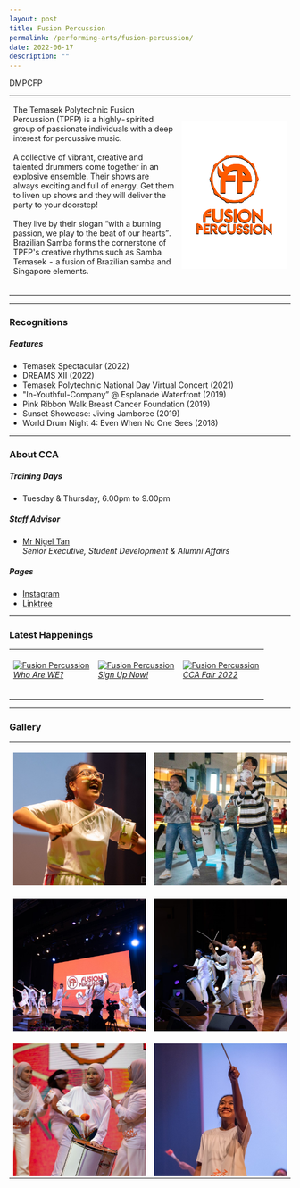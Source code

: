 ```yaml
---
layout: post
title: Fusion Percussion
permalink: /performing-arts/fusion-percussion/
date: 2022-06-17
description: ""
---
```

<table>DMPCFP
	<tbody>
		<tr>
			<td>
				<p>
                    The Temasek Polytechnic Fusion Percussion (TPFP) is a highly-spirited group of passionate individuals with a deep interest for percussive music.
                    <br>
					<br>
                    A collective of vibrant, creative and talented drummers come together in an explosive ensemble. Their shows are always exciting and full of energy. Get them to liven up shows and they will deliver the party to your doorstep! 
                    <br>
                    <br>
                    They live by their slogan “with a burning passion, we play to the beat of our hearts”. Brazilian Samba forms the cornerstone of TPFP's creative rhythms such as Samba Temasek - a fusion of Brazilian samba and Singapore elements.
                    <br>
                    <br>
				</p>
			</td>
			<td style="width:40%">
				<img alt="FP" style="display:block;margin-left:auto;margin-right:auto;" src="/images/Arts/FP/FP_logo.png">
			</td>
		</tr>
	</tbody>
</table>
	
<hr>
	
### Recognitions

##### Features
	
<ul>
    <li>Temasek Spectacular (2022)</li>
    <li>DREAMS XII (2022)</li>  
    <li>Temasek Polytechnic National Day Virtual Concert (2021)</li>
    <li>"In-Youthful-Company” @ Esplanade Waterfront (2019)</li>
    <li>Pink Ribbon Walk Breast Cancer Foundation (2019)</li>
    <li>Sunset Showcase: Jiving Jamboree (2019)</li>
    <li>World Drum Night 4: Even When No One Sees (2018)</li>      
</ul>

<hr>

### About CCA

##### Training Days
            
<ul>    
    <li>Tuesday & Thursday, 6.00pm to 9.00pm</li>
</ul>


##### Staff Advisor

<ul>
	<li>
		<a href="mailto:nigeltan@tp.edu.sg">Mr Nigel Tan</a>
		<br>
		<i>Senior Executive, Student Development & Alumni Affairs</i>
	</li>
</ul>

##### Pages

<ul>
	<li><a href="https://www.instagram.com/fusionpercussion">Instagram</a></li>
    <li><a href="linktr.ee/fusionpercussion">Linktree</a></li>
</ul>

<hr>

### Latest Happenings

<table>
    <tr>
        <td style="width:33%"><br>
            <a href="https://www.instagram.com/p/CdAvXXhh0hi/">
                <image src="/images/Arts/FP/FP_Who are WE.png" style="display:block;margin-left:auto;margin-right:auto;" alt="Fusion Percussion">
                <h6 style="margin-top:0%">Who Are WE?</h6>
                </image>
            </a>
        </td>
        <td style="width:33%"><br>
            <a href="https://www.instagram.com/p/Cc4yL8hLswq/">
                <image src="/images/Arts/FP/FP_Sign Up Now.png" style="display:block;margin-left:auto;margin-right:auto;" alt="Fusion Percussion">
                <h6 style="margin-top:0%">Sign Up Now!</h6>
                </image>
            </a>
        </td>
        <td style="width:33%"><br>
            <a href="https://www.instagram.com/p/CczULZQBlj9/">
                <image src="/images/Arts/FP/FP_CCA Fair 2022.png" style="display:block;margin-left:auto;margin-right:auto;" alt="Fusion Percussion">
                <h6 style="margin-top:0%">CCA Fair 2022</h6>    
                </image>
            </a>
        </td>
    </tr>
</table>
	
<hr>

### Gallery

<table>
	<tbody>
		<tr>
			<td style="width:50%"><br>
				<img alt="FP" style="display:block;margin-left:auto;margin-right:auto;" src="/images/Arts/FP/FP_pic_1.jpg">
			</td>
			<td style="width:50%"><br>
				<img alt="FP" style="display:block;margin-left:auto;margin-right:auto;" src="/images/Arts/FP/FP_pic_2.jpg">
			</td>
		</tr>
		<tr>
			<td style="width:50%"><br>
				<img alt="FP" style="display:block;margin-left:auto;margin-right:auto;" src="/images/Arts/FP/FP_pic_3.jpg">
			</td>
			<td style="width:50%"><br>
				<img alt="FP" style="display:block;margin-left:auto;margin-right:auto;" src="/images/Arts/FP/FP_pic_4.jpg">
			</td>
		</tr>
		<tr>
			<td style="width:50%"><br>
				<img alt="FP" style="display:block;margin-left:auto;margin-right:auto;" src="/images/Arts/FP/FP_pic_5.jpg">
			</td>
			<td style="width:50%"><br>
				<img alt="FP" style="display:block;margin-left:auto;margin-right:auto;" src="/images/Arts/FP/FP_pic_6.jpg">
			</td>
		</tr>
	</tbody>
</table>